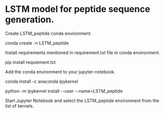 # LSTM model for peptide sequence generation.

Create LSTM_peptide conda environment.

conda create -n LSTM_peptide

Install requirements mentioned in requirement.txt file in conda environment.

pip install requiement.txt

Add the conda environment to your jupyter-notebook. 

conda install -c anaconda ipykernel

python -m ipykernel install --user --name=LSTM_peptide

Start Jupyter Notebook and select the LSTM_peptide environment from the list of kernels.
